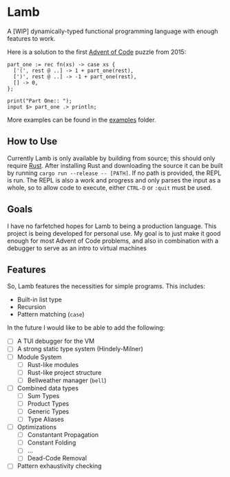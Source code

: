 # Lamb

A [WIP] dynamically-typed functional programming language with enough features to work.

Here is a solution to the first [Advent of Code](https://adventofcode.com/2015/day/1) puzzle from 2015:

```Lamb
part_one := rec fn(xs) -> case xs {
  ['(', rest @ ..] -> 1 + part_one(rest),
  [')', rest @ ..] -> -1 + part_one(rest),
  [] -> 0,
};

print("Part One:: ");
input $> part_one .> println;
```

More examples can be found in the [examples](examples) folder.

## How to Use

Currently Lamb is only available by building from source; this should only require [Rust](https://www.rust-lang.org/tools/install). After installing Rust and downloading the source it can be built by running `cargo run --release -- [PATH]`. If no path is provided, the REPL is run. The REPL is also a work and progress and only parses the input as a whole, so to allow code to execute, either `CTRL-D` or `:quit` must be used.

## Goals

I have no farfetched hopes for Lamb to being a production language. This project is being developed for
personal use. My goal is to just make it good enough for most Advent of Code problems, and also in combination with a debugger to serve as an intro to virtual machines

## Features

So, Lamb features the necessities for simple programs. This includes:

- Built-in list type
- Recursion
- Pattern matching (`case`)

In the future I would like to be able to add the following:

- [ ] A TUI debugger for the VM
- [ ] A strong static type system (Hindely-Milner)
- [ ] Module System
  - [ ] Rust-like modules
  - [ ] Rust-like project structure
  - [ ] Bellweather manager (`bell`)
- [ ] Combined data types
  - [ ] Sum Types
  - [ ] Product Types 
  - [ ] Generic Types 
  - [ ] Type Aliases
- [ ] Optimizations
  - [ ] Constantant Propagation
  - [ ] Constant Folding
  - [ ] ...
  - [ ] Dead-Code Removal
- [ ] Pattern exhaustivity checking
